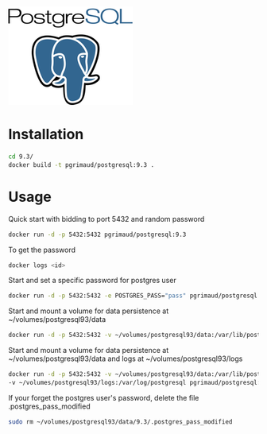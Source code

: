 <a href="http://www.postgresql.org/" target="_blank">
    <img src="https://raw.githubusercontent.com/pascalgrimaud/docker/master/postgresql/postgresql.png"/>
</a>

# Installation
```bash
cd 9.3/
docker build -t pgrimaud/postgresql:9.3 .
```
# Usage

Quick start with bidding to port 5432 and random password
```bash
docker run -d -p 5432:5432 pgrimaud/postgresql:9.3
```

To get the password
```bash
docker logs <id>
```

Start and set a specific password for postgres user
```bash
docker run -d -p 5432:5432 -e POSTGRES_PASS="pass" pgrimaud/postgresql:9.3
```

Start and mount a volume for data persistence at ~/volumes/postgresql93/data
```bash
docker run -d -p 5432:5432 -v ~/volumes/postgresql93/data:/var/lib/postgresql pgrimaud/postgresql:9.3
```

Start and mount a volume for data persistence at ~/volumes/postgresql93/data and logs at ~/volumes/postgresql93/logs
```bash
docker run -d -p 5432:5432 -v ~/volumes/postgresql93/data:/var/lib/postgresql \
-v ~/volumes/postgresql93/logs:/var/log/postgresql pgrimaud/postgresql:9.3
```


If your forget the postgres user's password, delete the file .postgres_pass_modified
```bash
sudo rm ~/volumes/postgresql93/data/9.3/.postgres_pass_modified
```
